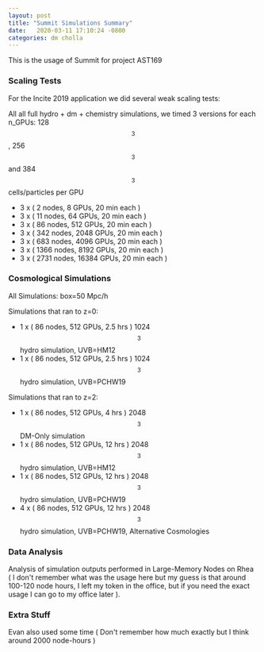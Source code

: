 ```yaml
---
layout: post
title: "Summit Simulations Summary"
date:   2020-03-11 17:10:24 -0800
categories: dm cholla
---
```


This is the usage of Summit for project AST169


### Scaling Tests

For the Incite 2019 application we did several weak scaling tests:

All all full hydro + dm + chemistry simulations, we timed 3 versions for each n_GPUs: 128$$^3$$, 256$$^3$$ and 384$$^3$$ cells/particles per GPU  


* 3 x ( 2 nodes,  8 GPUs,  20 min each )
* 3 x ( 11 nodes,  64 GPUs,  20 min each )
* 3 x ( 86 nodes,  512 GPUs,  20 min each )  
* 3 x ( 342 nodes,  2048 GPUs,  20 min each )
* 3 x ( 683 nodes,  4096 GPUs,  20 min each )  
* 3 x ( 1366 nodes,  8192 GPUs,  20 min each ) 
* 3 x ( 2731 nodes,  16384 GPUs,  20 min each )  


### Cosmological Simulations

All Simulations: box=50 Mpc/h

Simulations that ran to z=0: 

* 1 x ( 86 nodes, 512 GPUs, 2.5 hrs ) 1024$$^3$$ hydro simulation, UVB=HM12
* 1 x ( 86 nodes, 512 GPUs, 2.5 hrs ) 1024$$^3$$ hydro simulation, UVB=PCHW19  


Simulations that ran to z=2: 

* 1 x ( 86 nodes, 512 GPUs, 4 hrs ) 2048$$^3$$ DM-Only simulation
* 1 x ( 86 nodes, 512 GPUs, 12 hrs ) 2048$$^3$$ hydro simulation, UVB=HM12
* 1 x ( 86 nodes, 512 GPUs, 12 hrs ) 2048$$^3$$ hydro simulation, UVB=PCHW19    
* 4 x ( 86 nodes, 512 GPUs, 12 hrs ) 2048$$^3$$ hydro simulation, UVB=PCHW19, Alternative Cosmologies


### Data Analysis

Analysis of simulation outputs performed in Large-Memory Nodes on Rhea ( I don't remember what was the usage here but my guess is that around 100-120 node hours, I left my token in the office, but if you need the exact usage I can go to my office later  ).


### Extra Stuff

Evan also used some time ( Don't remember how much exactly but I think around 2000 node-hours )
